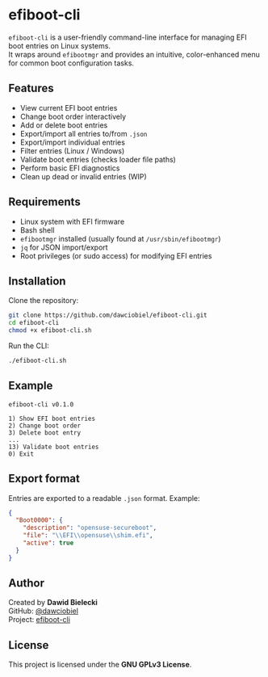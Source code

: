 # efiboot-cli

`efiboot-cli` is a user-friendly command-line interface for managing EFI boot entries on Linux systems.  
It wraps around `efibootmgr` and provides an intuitive, color-enhanced menu for common boot configuration tasks.

## Features

- View current EFI boot entries
- Change boot order interactively
- Add or delete boot entries
- Export/import all entries to/from `.json`
- Export/import individual entries
- Filter entries (Linux / Windows)
- Validate boot entries (checks loader file paths)
- Perform basic EFI diagnostics
- Clean up dead or invalid entries (WIP)

## Requirements

- Linux system with EFI firmware
- Bash shell
- `efibootmgr` installed (usually found at `/usr/sbin/efibootmgr`)
- `jq` for JSON import/export
- Root privileges (or sudo access) for modifying EFI entries

## Installation

Clone the repository:

```bash
git clone https://github.com/dawciobiel/efiboot-cli.git
cd efiboot-cli
chmod +x efiboot-cli.sh
````

Run the CLI:

```bash
./efiboot-cli.sh
```

## Example

```
efiboot-cli v0.1.0

1) Show EFI boot entries
2) Change boot order
3) Delete boot entry
...
13) Validate boot entries
0) Exit
```

## Export format

Entries are exported to a readable `.json` format. Example:

```json
{
  "Boot0000": {
    "description": "opensuse-secureboot",
    "file": "\\EFI\\opensuse\\shim.efi",
    "active": true
  }
}
```

## Author

Created by **Dawid Bielecki**  
GitHub: [@dawciobiel](https://github.com/dawciobiel)  
Project: [efiboot-cli](https://github.com/dawciobiel/efiboot-cli)  

## License

This project is licensed under the **GNU GPLv3 License**.
